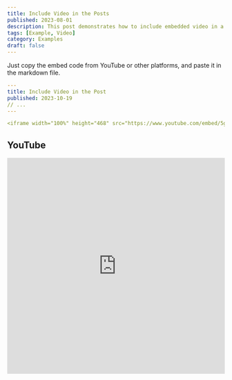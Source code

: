 ```yaml
---
title: Include Video in the Posts
published: 2023-08-01
description: This post demonstrates how to include embedded video in a blog post.
tags: [Example, Video]
category: Examples
draft: false
---
```


Just copy the embed code from YouTube or other platforms, and paste it in the markdown file.

```yaml
---
title: Include Video in the Post
published: 2023-10-19
// ...
---

<iframe width="100%" height="468" src="https://www.youtube.com/embed/5gIf0_xpFPI?si=N1WTorLKL0uwLsU_" title="YouTube video player" frameborder="0" allowfullscreen></iframe>
```

## YouTube

<iframe  width="100%" height="500" src="https://www.youtube.com/embed/D16efi0TDIs?si=Tg5AE1KiuuXVNU-k" title="YouTube video player" frameborder="0" allow="accelerometer; autoplay; clipboard-write; encrypted-media; gyroscope; picture-in-picture; web-share" referrerpolicy="strict-origin-when-cross-origin" allowfullscreen></iframe>

